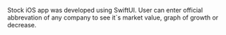 Stock iOS app was developed using SwiftUI. User can enter official abbrevation of any company to see it`s market value, graph of growth or decrease. 
